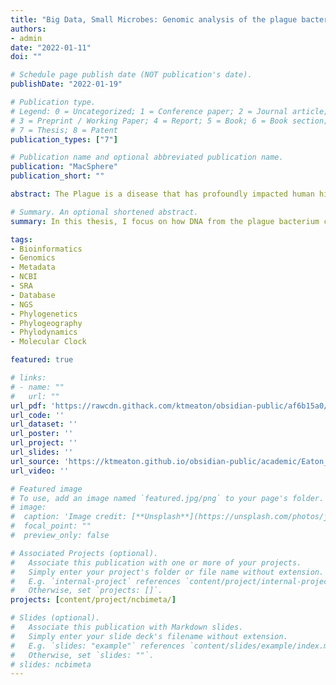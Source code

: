 ```yaml
---
title: "Big Data, Small Microbes: Genomic analysis of the plague bacterium Yersinia pestis"
authors:
- admin
date: "2022-01-11"
doi: ""

# Schedule page publish date (NOT publication's date).
publishDate: "2022-01-19"

# Publication type.
# Legend: 0 = Uncategorized; 1 = Conference paper; 2 = Journal article;
# 3 = Preprint / Working Paper; 4 = Report; 5 = Book; 6 = Book section;
# 7 = Thesis; 8 = Patent
publication_types: ["7"]

# Publication name and optional abbreviated publication name.
publication: "MacSphere"
publication_short: ""

abstract: The Plague is a disease that has profoundly impacted human history and is responsible for some of the most fatal pandemics ever recorded. It may surprise many to know that this disease is not a bygone of a past era, but in fact is still present in many regions of the world. Although researchers have been studying plague for hundreds of years, there are many aspects of its epidemiology that are enigmatic. In this thesis, I focus on how DNA from the plague bacterium can be used to estimate where and when this disease appeared in the past. To do so, I reconstruct the evolutionary relationships between modern and ancient strains of plague, using publicly available data and new DNA sequences retrieved from the skeletal remains of plague victims in Denmark. This work offers a new methodological framework for large-scale genetic analysis, provides a critique on what questions DNA evidence can and cannot answer, and expands our knowledge of the global diversity of plague.

# Summary. An optional shortened abstract.
summary: In this thesis, I focus on how DNA from the plague bacterium can be used to estimate where and when this disease appeared in the past. To do so, I reconstruct the evolutionary relationships between modern and ancient strains of plague, using publicly available data and new DNA sequences retrieved from the skeletal remains of plague victims in Denmark.

tags:
- Bioinformatics
- Genomics
- Metadata
- NCBI
- SRA
- Database
- NGS
- Phylogenetics
- Phylogeography
- Phylodynamics
- Molecular Clock

featured: true

# links:
# - name: ""
#   url: ""
url_pdf: 'https://rawcdn.githack.com/ktmeaton/obsidian-public/af6b15a0/academic/Eaton_2022_PhD_Dissertation_official.pdf'
url_code: ''
url_dataset: ''
url_poster: ''
url_project: ''
url_slides: ''
url_source: 'https://ktmeaton.github.io/obsidian-public/academic/Eaton_2022_PhD_Dissertation.html'
url_video: ''

# Featured image
# To use, add an image named `featured.jpg/png` to your page's folder.
# image:
#  caption: 'Image credit: [**Unsplash**](https://unsplash.com/photos/jdD8gXaTZsc)'
#  focal_point: ""
#  preview_only: false

# Associated Projects (optional).
#   Associate this publication with one or more of your projects.
#   Simply enter your project's folder or file name without extension.
#   E.g. `internal-project` references `content/project/internal-project/index.md`.
#   Otherwise, set `projects: []`.
projects: [content/project/ncbimeta/]

# Slides (optional).
#   Associate this publication with Markdown slides.
#   Simply enter your slide deck's filename without extension.
#   E.g. `slides: "example"` references `content/slides/example/index.md`.
#   Otherwise, set `slides: ""`.
# slides: ncbimeta
---
```

